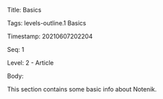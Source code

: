 Title:  Basics

Tags:   levels-outline.1 Basics

Timestamp: 20210607202204

Seq:    1

Level:  2 - Article

Body: 

This section contains some basic info about Notenik. 

